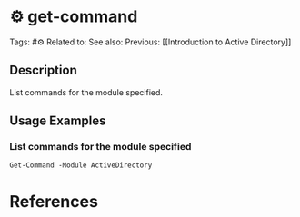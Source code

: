 # ⚙️ get-command

Tags: #⚙️
Related to:
See also:
Previous: [[Introduction to Active Directory]]

## Description

List commands for the module specified.

## Usage Examples

### List commands for the module specified

	Get-Command -Module ActiveDirectory

# References